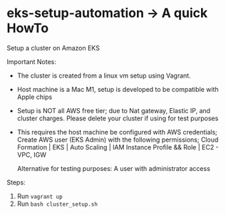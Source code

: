 # eks-setup-automation -> A quick HowTo

Setup a cluster on Amazon EKS

Important Notes:
- The cluster is created from a linux vm setup using Vagrant.
- Host machine is a Mac M1, setup is developed to be compatible with Apple chips
- Setup is NOT all AWS free tier; due to Nat gateway, Elastic IP, and cluster charges. Please delete your cluster if using for test purposes
- This requires the host machine be configured with AWS credentials; Create AWS user (EKS Admin) with the following     permissions;
      Cloud Formation |
      EKS |
      Auto Scaling |
      IAM Instance Profile && Role |
      EC2 - VPC, IGW
      
   Alternative for testing purposes: A user with administrator access


Steps:
1. Run ```vagrant up```
2. Run ```bash cluster_setup.sh```